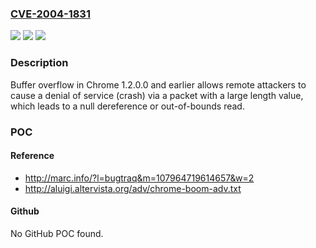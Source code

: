 ### [CVE-2004-1831](https://cve.mitre.org/cgi-bin/cvename.cgi?name=CVE-2004-1831)
![](https://img.shields.io/static/v1?label=Product&message=n%2Fa&color=blue)
![](https://img.shields.io/static/v1?label=Version&message=n%2Fa&color=blue)
![](https://img.shields.io/static/v1?label=Vulnerability&message=n%2Fa&color=brighgreen)

### Description

Buffer overflow in Chrome 1.2.0.0 and earlier allows remote attackers to cause a denial of service (crash) via a packet with a large length value, which leads to a null dereference or out-of-bounds read.

### POC

#### Reference
- http://marc.info/?l=bugtraq&m=107964719614657&w=2
- http://aluigi.altervista.org/adv/chrome-boom-adv.txt

#### Github
No GitHub POC found.

